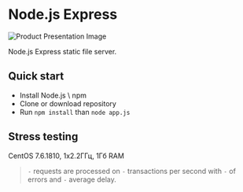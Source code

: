 # Node.js Express

![Product Presentation Image](https://miro.medium.com/max/6000/1*2XKvxfz0m_Za9cGMsEK_HA.png)

Node.js Express static file server.


## Quick start

- Install Node.js \ npm
- Clone or download repository
- Run `npm install` than `node app.js`


## Stress testing

CentOS 7.6.1810, 1x2.2ГГц, 1Гб RAM 
> `-` requests are processed on `-` transactions per second with `-` of errors and `-` average delay.
